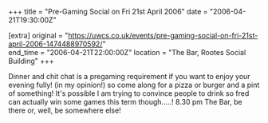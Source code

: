 +++
title = "Pre-Gaming Social on Fri 21st April 2006"
date = "2006-04-21T19:30:00Z"

[extra]
original = "https://uwcs.co.uk/events/pre-gaming-social-on-fri-21st-april-2006-1474488970592/"    
end_time = "2006-04-21T22:00:00Z"
location = "The Bar, Rootes Social Building"
+++

Dinner and chit chat is a pregaming requirement if you want to enjoy your evening fully\! (in my opinion\!) so come along for a pizza or burger and a pint of something\! It's possible I am trying to convince people to drink so fred can actually win some games this term though.....\! 8.30 pm The Bar, be there or, well, be somewhere else\!

